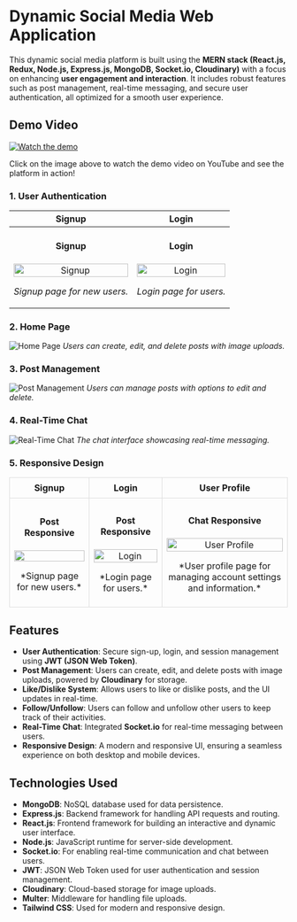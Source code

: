 # Dynamic Social Media Web Application

This dynamic social media platform is built using the **MERN stack (React.js, Redux, Node.js, Express.js, MongoDB, Socket.io, Cloudinary)** with a focus on enhancing **user engagement and interaction**. It includes robust features such as post management, real-time messaging, and secure user authentication, all optimized for a smooth user experience.

## Demo Video

[![Watch the demo](https://img.youtube.com/vi/jJLUhO--hDE/maxresdefault.jpg)](https://youtu.be/jJLUhO--hDE)

Click on the image above to watch the demo video on YouTube and see the platform in action!

### 1. User Authentication
| Signup | Login |
| ------ | ----- |
| <div style="text-align: center;"><h4>Signup</h4><img src="https://drive.google.com/uc?id=1WNB-f_iizmZsFweaLRrtcc09dlZtKR7N" alt="Signup" width="100%" /><p>*Signup page for new users.*</p></div> | <div style="text-align: center;"><h4>Login</h4><img src="https://drive.google.com/uc?id=1bp7pbqOQcp2nN9ul-L6eWyi5RGr2_Q8a" alt="Login" width="100%" /><p>*Login page for users.*</p></div> |

### 2. Home Page
![Home Page](https://drive.google.com/uc?id=1dt5UZljRVbu6OuEGdgddPy-XQoav85a4)
*Users can create, edit, and delete posts with image uploads.*

### 3. Post Management
![Post Management](https://drive.google.com/uc?id=15SRbKIjDHP-pEhzk0bxR-8TgkVTMxV6E)
*Users can manage posts with options to edit and delete.*

### 4. Real-Time Chat
![Real-Time Chat](https://drive.google.com/uc?id=1X5kh8bm-Eff4OfrR3nII3kETHh0vwHGJ)
*The chat interface showcasing real-time messaging.*

### 5. Responsive Design
<table style="width: 100%; border-collapse: collapse;">
    <tr>
        <th style="border: 1px solid #ddd; padding: 8px; text-align: center;">Signup</th>
        <th style="border: 1px solid #ddd; padding: 8px; text-align: center;">Login</th>
        <th style="border: 1px solid #ddd; padding: 8px; text-align: center;">User Profile</th>
    </tr>
    <tr>
        <td style="border: 1px solid #ddd; padding: 8px;">
            <div style="text-align: center;">
                <h4>Post Responsive</h4>
                <img src="https://drive.google.com/uc?id=1sMYWZh3aS6dzRRoJ95o6mNz7biieFXMa" width="100%" height="100%" />
                <p>*Signup page for new users.*</p>
            </div>
        </td>
        <td style="border: 1px solid #ddd; padding: 8px;">
            <div style="text-align: center;">
                <h4>Post Responsive</h4>
                <img src="https://drive.google.com/uc?id=1sUIG_zcvc2K_Z0Fs27TjVoCYvcyezaU3" alt="Login" width="100%" height="100%" />
                <p>*Login page for users.*</p>
            </div>
        </td>
        <td style="border: 1px solid #ddd; padding: 8px;">
            <div style="text-align: center;">
                <h4>Chat Responsive</h4>
                <img src="https://drive.google.com/uc?id=1sLuF43SxkpJDGlo3o7Rxw680Y0_p3_y-" alt="User Profile" width="100%" height="100%" />
                <p>*User profile page for managing account settings and information.*</p>
            </div>
        </td>
    </tr>
</table>

## Features

- **User Authentication**: Secure sign-up, login, and session management using **JWT (JSON Web Token)**.
- **Post Management**: Users can create, edit, and delete posts with image uploads, powered by **Cloudinary** for storage.
- **Like/Dislike System**: Allows users to like or dislike posts, and the UI updates in real-time.
- **Follow/Unfollow**: Users can follow and unfollow other users to keep track of their activities.
- **Real-Time Chat**: Integrated **Socket.io** for real-time messaging between users.
- **Responsive Design**: A modern and responsive UI, ensuring a seamless experience on both desktop and mobile devices.

## Technologies Used

- **MongoDB**: NoSQL database used for data persistence.
- **Express.js**: Backend framework for handling API requests and routing.
- **React.js**: Frontend framework for building an interactive and dynamic user interface.
- **Node.js**: JavaScript runtime for server-side development.
- **Socket.io**: For enabling real-time communication and chat between users.
- **JWT**: JSON Web Token used for user authentication and session management.
- **Cloudinary**: Cloud-based storage for image uploads.
- **Multer**: Middleware for handling file uploads.
- **Tailwind CSS**: Used for modern and responsive design.
